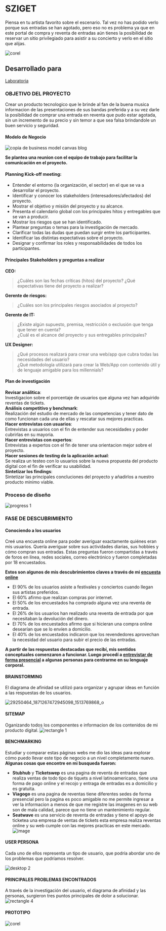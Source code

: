 # SZIGET  

Piensa en tu artista favorito sobre el escenario. Tal vez no has podido verlo porque sus entradas se han agotado, pero eso no es problema ya que en este portal de compra y reventa de entradas aún tienes la posibilidad de reservar un sitio privilegiado para asistir a su concierto y verlo en el sitio que alijas.   

![corel](https://user-images.githubusercontent.com/31807340/38483595-1ea66256-3b99-11e8-8bc3-407ea60b3dd6.png)  

## Desarrollado para
[Laboratoria](http://laboratoria.la)  

### OBJETIVO DEL PROYECTO  
Crear un producto tecnologico que le brinde al fan de la buena musica informacion de las presentaciones de sus bandas preferida y a su vez darle la posibilidad de comprar una entrada en reventa que pudo estar agotada, sin un incremento de su precio y sin temor a que sea falsa brindandole un buen servicio y seguridad.  

#### Modelo de Negocio  
![copia de business model canvas blog](https://user-images.githubusercontent.com/31807340/37714275-24513f70-2ce7-11e8-8d4c-d006d0cd56ec.png)

**Se plantea una reunion con el equipo de trabajo para facilitar la comunicación en el proyecto.**  
#### Planning Kick-off meeting: 
- Entender el entorno (la organización, el sector) en el que se va a desarrollar el proyecto.  
- Identificar y conocer los stakeholders (interesadores/afectados) del proyecto.
- Mostrar el objetivo y misión del proyecto y su alcance.
- Presenta el calendario global con los principales hitos y entregables que se van a producir.  
- Mostrar los riesgos que se han identificado.    
- Plantear preguntas o temas para la investigación de mercado.  
- Clarificar todas las dudas que puedan surgir entre los participantes.
- Identificar las distintas expectativas sobre el proyecto.
- Designar y confirmar los roles y responsabilidades de todos los participantes.

#### Principales Stakeholders y preguntas a realizar
**CEO:**
> ¿Cuáles son las fechas críticas (hitos) del proyecto?
  ¿Qué expectativas tiene del proyecto a realizar?    

**Gerente de riesgos:**  
> ¿Cuáles son los principales riesgos asociados al proyecto?  

**Gerente de IT:**  
> ¿Existe algún supuesto, premisa, restricción o exclusión que tenga que tener en cuenta?</dd>  
  ¿Cuál es el alcance del proyecto y sus entregables principales?  
    
**UX Designer:**  
> ¿Qué procesos realizará para crear una web/app que cubra todas las necesidades del usuario?  
  ¿Qué metodología utilizará para crear la Web/App con contenido útil y de lenguaje amigable para los millennials?  

#### Plan de investigación  

**Revisar análitica**:  
Investigacion sobre el porcentaje de usuarios que alguna vez han adquirido reventas de tickets.  
**Análisis competitivo y benchmark**:  
Realización del estudio de mercado de las competencias y tener dato de como funcionan cada una de ellas y rescatar sus mejores practicas.  
**Hacer entrevistas con usuarios**:  
Entrevistas a usuarios con el fin de entender sus necesidades y poder cubrirlas en su mayoria.  
**Hacer entrevistas con expertos**:  
Entrevistas a expertos con el fin de tener una orientacion mejor sobre el proyecto.  
**Hacer sesiones de testing de la aplicación actual**:  
Se realiza un testeo con lo usuarios sobre la nueva propuesta del producto digital con el fin de verificar su usabilidad.  
**Sintetizar los findings**:  
Sintetizar las principales concluciones del proyecto y añadirlos a nuestro producto minimo viable.  

### Proceso de diseño  
![progress 1](https://user-images.githubusercontent.com/31807340/37636250-faba878e-2bce-11e8-8f56-000008a72cdd.png)  

### FASE DE DESCUBRIMIENTO
#### Conociendo a los usuarios  
Creé una encuesta online para poder averiguar exactamente quiénes eran mis usuarios. Quería averiguar sobre sus actividades diarias, sus hobbies y cómo compran sus entradas. Estas preguntas fueron compartidas a través de foros en línea, redes sociales, correo electrónico y fueron completadas por 18 encuestados.  

**Estos son algunos de mis descubrimientos claves a través de mi [encuesta online](https://goo.gl/forms/MXynp3f6UMMgOl9i2)**  
-	El 90% de los usuarios asiste a festivales y conciertos cuando llegan sus artistas preferidos.  
-	El 60% afirmo que realizan compras por internet.  
-	El 50% de los encuestados ha comprado alguna vez una reventa de entrada.  
-	El 26% de los usuarios han realizado una reventa de entrada por que necesitaban la devolución del dinero.  
-	El 70% de los encuestados afirmo que si hicieran una compra online desearían que se lo envíen a domicilio.  
- El 40% de los encuestados indicaron que los revendedores aprovechan la necesidad del usuario para subir el precio de las entradas.  

**A partir de las respuestas destacadas que recibí, mis sentidos conceptuales comenzaron a funcionar. Luego procedí a [entrevistar de forma presencial](https://docs.google.com/document/d/1lWCwqWptWgWlj5Xv4QJqOzIhol7WXqf-dGxtPWPzL8M/edit?usp=sharing) a algunas personas para centrarme en su lenguaje corporal.**  

#### BRAINSTORMING
El diagrama de afinidad se utilizó para organizar y agrupar ideas en función a las respuestas de los usuarios. 

![29250464_1871267472945098_1513769868_o](https://user-images.githubusercontent.com/31807340/39109902-99b9faa6-4694-11e8-9010-477672b4b1da.jpg)

#### SITEMAP
Oganizando todos los componentes e informacion de los contenidos de mi producto digital. 
![rectangle 1](https://user-images.githubusercontent.com/31807340/37852901-58d253e8-2eb2-11e8-9fba-57d2aa44335a.png)

#### BENCHMARKING
Estudiar y comparar estas páginas webs me dio las ideas para explorar cómo puedo llevar este tipo de negocio a un nivel completamente nuevo.  
**Algunas cosas que encontre en mi busqueda fueron:**  

- **Stubhub** y **Ticketswep** es una pagina de reventa de entradas que realiza ventas de todo tipo de tiquets a nivel latinoamericano, tiene una forma de pago online y el recojo y entraga de entradas es a domicilio y es gratuita.  
- **Viagogo** es una pagina de reventas tiene diferentes sedes de forma presencial pero la pagina es poco amigable no me permite ingresar a ver la informacion a menos de que me registre las imagenes en su web son de mala calidad, parece que no tiene un mantenimiento regular.  
- **Seatwave** es una servicio de reventa de entradas y tiene el apoyo de ticketea una empresa de ventas de tickets esta empresa realiza reventas online y su web cumple con las mejores practicas en este mercado.  
![image](https://user-images.githubusercontent.com/31807340/37723919-95c9e77c-2cfd-11e8-8ca0-7196b4c19a73.png)  

#### USER PERSONA
Cada uno de ellos representa un tipo de usuario, que podría abordar uno de los problemas que podríamos resolver.  

![desktop 2](https://user-images.githubusercontent.com/31807340/37547993-eef1c324-2942-11e8-832b-cb9486007747.png)

#### PRINCIPALES PROBLEMAS ENCONTRADOS  
A través de la investigación del usuario, el diagrama de afinidad y las personas, surgieron tres puntos principales de dolor a solucionar.  
![rectangle 4](https://user-images.githubusercontent.com/31807340/37722669-9c45c614-2cfa-11e8-9f0e-ca135ed1b0c9.png)  

#### PROTOTIPO   
![corel](https://user-images.githubusercontent.com/31807340/38592139-f9d9f1b4-3cff-11e8-9b77-132001c3035f.png)
